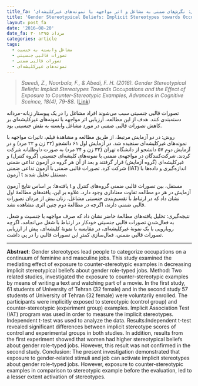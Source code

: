 ```yaml
---
title_fa: 'تصورات قالبی جنسیتی: نگرش‌های ضمنی به مشاغل و اثر مواجهه با نمونه‌های غیرکلیشه‌ای'
title: 'Gender Stereotypical Beliefs: Implicit Stereotypes towards Occupations and the Effect of Exposure to Counter-stereotypic Examples'
layout: post_fa
date: '2016-08-20'
date_fa: ۳۰ مرداد ۱۳۹۵
categories: article
tags:
  - مشاغل وابسته به جنسبت
  - تصورات قالبی جنسیتی
  - تصورات قالبی ضمنی
  - نمونه‌های غیرکلیشه‌ای
---
```



<blockquote style="direction:ltr">
<i>Saeedi, Z., Noorbala, F., & Abedi, F. H. (2016). Gender Stereotypical Beliefs: Implicit Stereotypes Towards Occupations and the Effect of Exposure to Counter-Stereotypic Examples, Advances in Cognitive Sceince, 18(4), 79-88.</i> (<a href="http://www.iricss.org/fa/Publications/QuarterlyJournal/1395/Spring/08.pdf">Link</a>)
</blockquote>

تصورات قالبی جنسیتی سبب می‌شوند افراد مشاغل را در یک پیوستار زنانه-مردانه دسته‌بندی کنند. هدف از این مطالعه، ارزیابی اثر مواجهه با نمونه‌های غیرکلیشه‌ای بر کاهش تصورات قالبی ضمنی در مورد مشاغل وابسته به نقش جنسیتی بود.

<!--more-->

روش: در دو آزمایش مرتبط، از طریق مطالعه و مشاهدهٔ فیلم، تاثیرات مواجهه با نمونه‌های غیرکلیشه‌ای سنجیده شد. در آزمایش اول ۶۱ دانشجو (۳۲ زن و ۲۲ مرد) و در آزمایش دوم ۵۷ دانشجو از دانشگاه تهران (۳۲ زن و ۲۴ مرد) به صورت داوطلبانه شرکت کردند. شرکت‌کنندگان در مواجهه‌ی ضمنی با نمونه‌های کلیشه‌ای جنسیتی (گروه کنترل) و غیرکلیشه‌ای (گروه آزمایش) قرار گرفتند و بعد از آن هر گروه در آزمون تداعی ضمنی شرکت کرد. تصورات قالبی ضمنی با آزمون تداعی ضمنی (IAT) اندازه‌گیری و داده‌ها با آزمون t مستقل تحلیل شدند.


یافته‌ها: بر اساس نتایج آزمون t مستقل، بین تصورات قالبی ضمنی گروه‌های کنترل و آزمایش در هر دو مطالعه تفاوت معناداری وجود دارد. علاوه بر این، یافته‌های مطالعهٔ اول نشان داد که در ارتباط با تقسیم‌بندی جنسیتی مشاغل، زنان بیش از مردان تصورات قالبی ضمنی دارند، اگرچه در مطالعهٔ دوم چنین اثری مشاهده نشد.


نتیجه‌گیری: تحلیل یافته‌های مطالعهٔ حاضر نشان داد که صرف مواجهه با جنسیت و شغل، به فعال‌شدنِ تصورات قالبی جنسیتی خودکار در ارتباط با شغل می‌انجامد، اگرچه رویارویی با یک نمونهٔ غیرکلیشه‌ای، در مقایسه با نمونهٔ کلیشه‌ای، پیش از ارزیابی تصورات قالبی ضمنی، فعال‌سازی کمترِ این تصورات قالبی را در پی داشت.

---

<div style="direction:ltr">
<strong>Abstract</strong>: Gender stereotypes lead people to categorize occupations on a continuum of feminine and masculine jobs. This study examined the mediating effect of exposure to counter-stereotypic examples in decreasing implicit stereotypical beliefs about gender role-typed jobs. Method: Two related studies, investigated the exposure to counter-stereotypic examples by means of writing a text and watching part of a movie. In the  first study, 61 students of University of Tehran (32 female) and in the second study 57 students of University of Tehran (32 female) were voluntarily enrolled. The participants were implicitly exposed to stereotypic (control group) and counter-stereotypic (experiment group) examples. Implicit Association Test (IAT) program was used in order to measure the implicit stereotypes. Independent t-test was used to analyze the data. Results:Independent t-test revealed significant differences between implicit stereotype scores of control and experimental groups in both studies. In addition, results from the first experiment showed that women had higher stereotypical beliefs about gender role-typed jobs. However, this result was not confirmed in the second study. Conclusion: The present investigation demonstrated that exposure to gender-related stimuli and job can activate implicit stereotypes about gender role-typed jobs. However, exposure to counter-stereotypic examples in comparison to stereotypic example before the evaluation, led to a lesser extent activation of stereotypes.
</div> <!-- /.ltr -->

